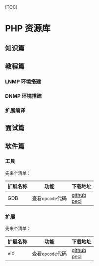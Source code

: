 [TOC]

# PHP 资源库

## 知识篇

## 教程篇

### LNMP 环境搭建

### DNMP 环境搭建

### 扩展编译

## 面试篇

## 软件篇

### 工具

先来个清单：

扩展名称 | 功能 | 下载地址
---|---|---
GDB | 查看`opcode`代码 | [github](https://github.com/derickr/vld.git)<br>[pecl](https://pecl.php.net/package/vld)



### 扩展

先来个清单：

扩展名称 | 功能 | 下载地址
---|---|---
vld | 查看`opcode`代码 | [github](https://github.com/derickr/vld.git)<br>[pecl](https://pecl.php.net/package/vld)



